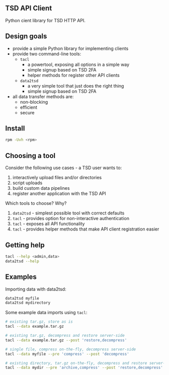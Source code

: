 ## TSD API Client

Python cient library for TSD HTTP API.

## Design goals

- provide a simple Python library for implementing clients
- provide two command-line tools:
    - `tacl`
        - a powertool, exposing all options in a simple way
        - simple signup based on TSD 2FA
        - helper methods for register other API clients
    - `data2tsd`
        - a very simple tool that just does the right thing
        - simple signup based on TSD 2FA
- all data transfer methods are:
    - non-blocking
    - efficient
    - secure

## Install

```bash
rpm -Uvh <rpm>
```

## Choosing a tool

Consider the following use cases - a TSD user wants to:

1) interactively upload files and/or directories
2) script uploads
3) build custom data pipelines
4) register another application with the TSD API

Which tools to choose? Why?

1) `data2tsd` - simplest possible tool with correct defaults
2) `tacl` - provides option for non-interactive authentication
3) `tacl` - exposes all API functionality
4) `tacl` - provides helper methods that make API client registration easier

## Getting help

```bash
tacl --help <admin,data>
data2tsd --help
```

## Examples

Importing data with data2tsd:

```bash
data2tsd myfile
data2tsd mydirectory
```

Some example data imports using `tacl`:

```bash
# existing tar.gz, store as is
tacl --data example.tar.gz

# existing tar.gz, decompress and restore server-side
tacl --data example.tar.gz --post 'restore,decompress'

# single file, compress on-the-fly, decompress server-side
tacl --data myfile --pre 'compress' --post 'decompress'

# existing directory, tar.gz on-the-fly, decompress and restore server-side
tacl --data mydir --pre 'archive,compress' --post 'restore,decompress'
```
